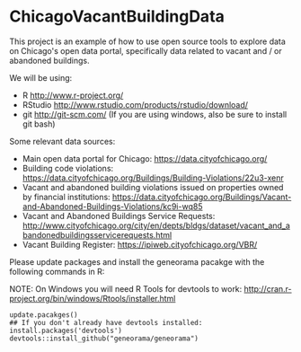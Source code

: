 ChicagoVacantBuildingData
=========================

This project is an example of how to use open source tools to explore data on Chicago's open data portal, specifically data related to vacant and / or abandoned buildings.


We will be using:
 - R http://www.r-project.org/
 - RStudio http://www.rstudio.com/products/rstudio/download/
 - git http://git-scm.com/ (If you are using windows, also be sure to install git bash)

Some relevant data sources:
 - Main open data portal for Chicago: https://data.cityofchicago.org/
 - Building code violations: https://data.cityofchicago.org/Buildings/Building-Violations/22u3-xenr
 - Vacant and abandoned building violations issued on properties owned by financial institutions: https://data.cityofchicago.org/Buildings/Vacant-and-Abandoned-Buildings-Violations/kc9i-wq85
 - Vacant and Abandoned Buildings Service Requests: http://www.cityofchicago.org/city/en/depts/bldgs/dataset/vacant_and_abandonedbuildingsservicerequests.html 
 - Vacant Building Register: https://ipiweb.cityofchicago.org/VBR/

Please update packages and install the geneorama pacakge with the following commands in R:

NOTE: On Windows you will need R Tools for devtools to work:
http://cran.r-project.org/bin/windows/Rtools/installer.html

```{r}
update.pacakges()
## If you don't already have devtools installed:
install.packages('devtools')
devtools::install_github("geneorama/geneorama")
```


